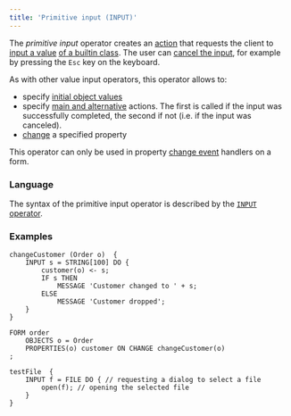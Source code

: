 ```yaml
---
title: 'Primitive input (INPUT)'
---
```


The  *primitive input* operator creates an [action](Actions.md) that requests the client to [input a value](Value_input.md) [of a builtin class](Built-in_classes.md). The user can [cancel the input](Value_input.md#result), for example by pressing the `Esc` key on the keyboard.

As with other value input operators, this operator allows to:

-   specify [initial object values](Value_input.md#initial)
-   specify [main and alternative](Value_input.md#result) actions. The first is called if the input was successfully completed, the second if not (i.e. if the input was canceled).
-   [change](Value_input.md#initial) a specified property

This operator can only be used in property [change event](Form_events.md#property) handlers on a form.

### Language

The syntax of the primitive input operator is described by the [`INPUT` operator](INPUT_operator.md).

### Examples

```lsf
changeCustomer (Order o)  {
    INPUT s = STRING[100] DO {
        customer(o) <- s;
        IF s THEN
            MESSAGE 'Customer changed to ' + s;
        ELSE
            MESSAGE 'Customer dropped';
    }
}

FORM order
    OBJECTS o = Order
    PROPERTIES(o) customer ON CHANGE changeCustomer(o)
;

testFile  {
    INPUT f = FILE DO { // requesting a dialog to select a file
        open(f); // opening the selected file
    }
}
```
